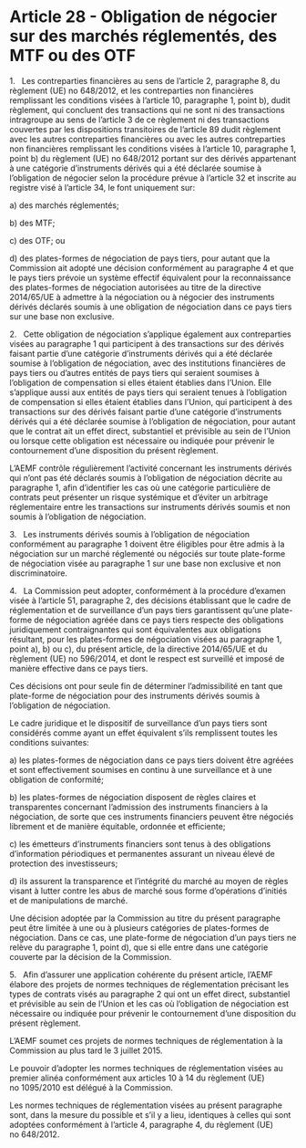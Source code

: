 # Article 28 - Obligation de négocier sur des marchés réglementés, des MTF ou des OTF


1.   Les contreparties financières au sens de l’article 2, paragraphe 8, du règlement (UE) no 648/2012, et les contreparties non financières remplissant les conditions visées à l’article 10, paragraphe 1, point b), dudit règlement, qui concluent des transactions qui ne sont ni des transactions intragroupe au sens de l’article 3 de ce règlement ni des transactions couvertes par les dispositions transitoires de l’article 89 dudit règlement avec les autres contreparties financières ou avec les autres contreparties non financières remplissant les conditions visées à l’article 10, paragraphe 1, point b) du règlement (UE) no 648/2012 portant sur des dérivés appartenant à une catégorie d’instruments dérivés qui a été déclarée soumise à l’obligation de négocier selon la procédure prévue à l’article 32 et inscrite au registre visé à l’article 34, le font uniquement sur:

a) des marchés réglementés;

b) des MTF;

c) des OTF; ou

d) des plates-formes de négociation de pays tiers, pour autant que la Commission ait adopté une décision conformément au paragraphe 4 et que le pays tiers prévoie un système effectif équivalent pour la reconnaissance des plates-formes de négociation autorisées au titre de la directive 2014/65/UE à admettre à la négociation ou à négocier des instruments dérivés déclarés soumis à une obligation de négociation dans ce pays tiers sur une base non exclusive.

2.   Cette obligation de négociation s’applique également aux contreparties visées au paragraphe 1 qui participent à des transactions sur des dérivés faisant partie d’une catégorie d’instruments dérivés qui a été déclarée soumise à l’obligation de négociation, avec des institutions financières de pays tiers ou d’autres entités de pays tiers qui seraient soumises à l’obligation de compensation si elles étaient établies dans l’Union. Elle s’applique aussi aux entités de pays tiers qui seraient tenues à l’obligation de compensation si elles étaient établies dans l’Union, qui participent à des transactions sur des dérivés faisant partie d’une catégorie d’instruments dérivés qui a été déclarée soumise à l’obligation de négociation, pour autant que le contrat ait un effet direct, substantiel et prévisible au sein de l’Union ou lorsque cette obligation est nécessaire ou indiquée pour prévenir le contournement d’une disposition du présent règlement.

L’AEMF contrôle régulièrement l’activité concernant les instruments dérivés qui n’ont pas été déclarés soumis à l’obligation de négociation décrite au paragraphe 1, afin d’identifier les cas où une catégorie particulière de contrats peut présenter un risque systémique et d’éviter un arbitrage réglementaire entre les transactions sur instruments dérivés soumis et non soumis à l’obligation de négociation.

3.   Les instruments dérivés soumis à l’obligation de négociation conformément au paragraphe 1 doivent être éligibles pour être admis à la négociation sur un marché réglementé ou négociés sur toute plate-forme de négociation visée au paragraphe 1 sur une base non exclusive et non discriminatoire.

4.   La Commission peut adopter, conformément à la procédure d’examen visée à l’article 51, paragraphe 2, des décisions établissant que le cadre de réglementation et de surveillance d’un pays tiers garantissent qu’une plate-forme de négociation agréée dans ce pays tiers respecte des obligations juridiquement contraignantes qui sont équivalentes aux obligations résultant, pour les plates-formes de négociation visées au paragraphe 1, point a), b) ou c), du présent article, de la directive 2014/65/UE et du règlement (UE) no 596/2014, et dont le respect est surveillé et imposé de manière effective dans ce pays tiers.

Ces décisions ont pour seule fin de déterminer l’admissibilité en tant que plate-forme de négociation pour des instruments dérivés soumis à l’obligation de négociation.

Le cadre juridique et le dispositif de surveillance d’un pays tiers sont considérés comme ayant un effet équivalent s’ils remplissent toutes les conditions suivantes:

a) les plates-formes de négociation dans ce pays tiers doivent être agréées et sont effectivement soumises en continu à une surveillance et à une obligation de conformité;

b) les plates-formes de négociation disposent de règles claires et transparentes concernant l’admission des instruments financiers à la négociation, de sorte que ces instruments financiers peuvent être négociés librement et de manière équitable, ordonnée et efficiente;

c) les émetteurs d’instruments financiers sont tenus à des obligations d’information périodiques et permanentes assurant un niveau élevé de protection des investisseurs;

d) ils assurent la transparence et l’intégrité du marché au moyen de règles visant à lutter contre les abus de marché sous forme d’opérations d’initiés et de manipulations de marché.

Une décision adoptée par la Commission au titre du présent paragraphe peut être limitée à une ou à plusieurs catégories de plates-formes de négociation. Dans ce cas, une plate-forme de négociation d’un pays tiers ne relève du paragraphe 1, point d), que si elle entre dans une catégorie couverte par la décision de la Commission.

5.   Afin d’assurer une application cohérente du présent article, l’AEMF élabore des projets de normes techniques de réglementation précisant les types de contrats visés au paragraphe 2 qui ont un effet direct, substantiel et prévisible au sein de l’Union et les cas où l’obligation de négociation est nécessaire ou indiquée pour prévenir le contournement d’une disposition du présent règlement.

L’AEMF soumet ces projets de normes techniques de réglementation à la Commission au plus tard le 3 juillet 2015.

Le pouvoir d’adopter les normes techniques de réglementation visées au premier alinéa conformément aux articles 10 à 14 du règlement (UE) no 1095/2010 est délégué à la Commission.

Les normes techniques de réglementation visées au présent paragraphe sont, dans la mesure du possible et s’il y a lieu, identiques à celles qui sont adoptées conformément à l’article 4, paragraphe 4, du règlement (UE) no 648/2012.
